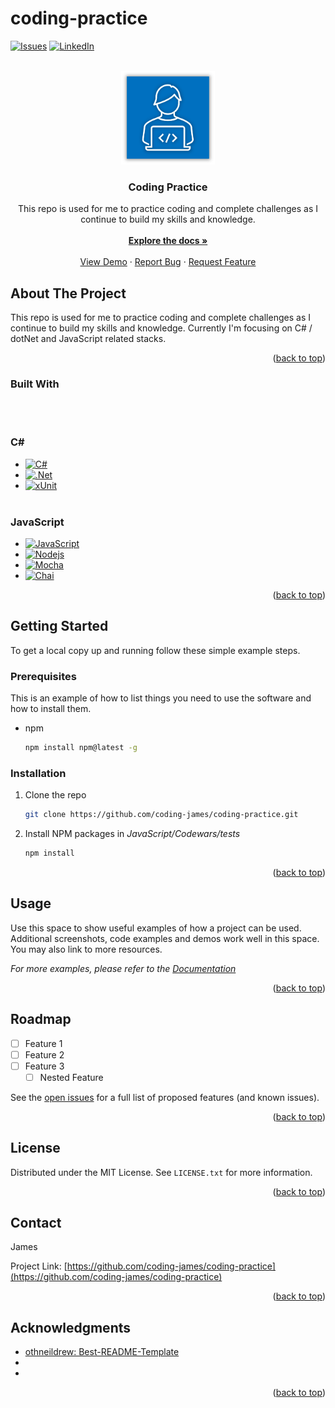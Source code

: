 # coding-practice
<a name="readme-top"></a>
<!-- PROJECT SHIELDS -->
<!--
*** I'm using markdown "reference style" links for readability.
*** Reference links are enclosed in brackets [ ] instead of parentheses ( ).
*** See the bottom of this document for the declaration of the reference variables
*** for contributors-url, forks-url, etc. This is an optional, concise syntax you may use.
*** https://www.markdownguide.org/basic-syntax/#reference-style-links
-->
[![Issues][issues-shield]][issues-url]
[![LinkedIn][linkedin-shield]][linkedin-url]



<!-- PROJECT LOGO -->
<br />
<div align="center">
  <a href="https://github.com/coding-james/coding-practice">
    <img src="images/codingBlue.png" alt="Logo" width="150" height="150">
  </a>

<h3 align="center">Coding Practice</h3>

  <p align="center">
    This repo is used for me to practice coding and complete challenges as I continue to build my skills and knowledge.
    <br />
    <br />
    <a href="https://github.com/coding-james/coding-practice"><strong>Explore the docs »</strong></a>
    <br />
    <br />
    <a href="https://github.com/coding-james/coding-practice">View Demo</a>
    ·
    <a href="https://github.com/coding-james/coding-practice/issues">Report Bug</a>
    ·
    <a href="https://github.com/coding-james/coding-practice/issues">Request Feature</a>
  </p>
</div>

<!-- ABOUT THE PROJECT -->
## About The Project

This repo is used for me to practice coding and complete challenges as I continue to build my skills and knowledge. Currently I'm focusing on C# / dotNet and JavaScript related stacks.

<p align="right">(<a href="#readme-top">back to top</a>)</p>



### Built With
<br></br>
### C#
* [![C#][CSharp-shield]][CSharp-url]
* [![.Net][dotNet-shield]][dotNet-url]
* [![xUnit][xUnit-shield]][xUnit-url]
<br></br>
### JavaScript
* [![JavaScript][JavaScript-shield]][JavaScript-url]
* [![Nodejs][Nodejs-shield]][Nodejs-url]
* [![Mocha][Mocha-shield]][Mocha-url]
* [![Chai][Chai-shield]][Chai-url]

<p align="right">(<a href="#readme-top">back to top</a>)</p>



<!-- GETTING STARTED -->
## Getting Started

To get a local copy up and running follow these simple example steps.

### Prerequisites

This is an example of how to list things you need to use the software and how to install them.
* npm
  ```sh
  npm install npm@latest -g
  ```

### Installation

1. Clone the repo
   ```sh
   git clone https://github.com/coding-james/coding-practice.git
   ```
2. Install NPM packages in *JavaScript/Codewars/tests*
   ```sh
   npm install
   ```

<p align="right">(<a href="#readme-top">back to top</a>)</p>



<!-- USAGE EXAMPLES -->
## Usage

Use this space to show useful examples of how a project can be used. Additional screenshots, code examples and demos work well in this space. You may also link to more resources.

_For more examples, please refer to the [Documentation](https://example.com)_

<p align="right">(<a href="#readme-top">back to top</a>)</p>



<!-- ROADMAP -->
## Roadmap

- [ ] Feature 1
- [ ] Feature 2
- [ ] Feature 3
    - [ ] Nested Feature

See the [open issues](https://github.com/coding-james/coding-practice/issues) for a full list of proposed features (and known issues).

<p align="right">(<a href="#readme-top">back to top</a>)</p>



<!-- LICENSE -->
## License

Distributed under the MIT License. See `LICENSE.txt` for more information.

<p align="right">(<a href="#readme-top">back to top</a>)</p>



<!-- CONTACT -->
## Contact

James

Project Link: [https://github.com/coding-james/coding-practice](https://github.com/coding-james/coding-practice)

<p align="right">(<a href="#readme-top">back to top</a>)</p>



<!-- ACKNOWLEDGMENTS -->
## Acknowledgments

* [othneildrew: Best-README-Template](https://github.com/othneildrew/Best-README-Template)
* []()
* []()

<p align="right">(<a href="#readme-top">back to top</a>)</p>



<!-- MARKDOWN LINKS & IMAGES -->
<!-- https://www.markdownguide.org/basic-syntax/#reference-style-links -->
<!-- https://dev.to/envoy_/150-badges-for-github-pnk -->
<!-- https://simpleicons.org/ -->
[issues-shield]: https://img.shields.io/github/issues/coding-james/coding-practice.svg?style=for-the-badge
[issues-url]: https://github.com/coding-james/coding-practice/issues
[linkedin-shield]: https://img.shields.io/badge/-LinkedIn-black.svg?style=for-the-badge&logo=linkedin&colorB=555
[linkedin-url]: https://linkedin.com/in/linkedin_username

[JavaScript-shield]: https://img.shields.io/badge/JavaScript-F7DF1E?style=for-the-badge&logo=javascript&logoColor=black
[JavaScript-url]: https://www.javascript.com/
[Nodejs-shield]: https://img.shields.io/badge/Node.js-43853D?style=for-the-badge&logo=node.js&logoColor=white
[Nodejs-url]: https://nodejs.org/
[Mocha-shield]: https://img.shields.io/badge/mocha.js-323330?style=for-the-badge&logo=mocha&logoColor=Brown
[Mocha-url]: https://mochajs.org/
[Chai-shield]: https://img.shields.io/badge/chai.js-323330?style=for-the-badge&logo=chai&logoColor=red
[Chai-url]: https://www.chaijs.com/

[CSharp-shield]:https://img.shields.io/badge/C%23-239120?style=for-the-badge&logo=c-sharp&logoColor=white
[CSharp-url]: https://learn.microsoft.com/en-us/dotnet/csharp/language-reference/language-specification/introduction
[dotNet-shield]:https://img.shields.io/badge/.NET-5C2D91?style=for-the-badge&logo=.net&logoColor=white
[dotNet-url]: https://dotnet.microsoft.com/
[xUnit-shield]:https://img.shields.io/badge/-xunit-323330?style=for-the-badge
[xUnit-url]: https://xunit.net/